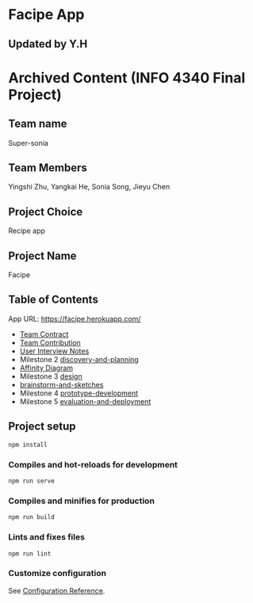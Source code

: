 # Facipe App 

## Updated by Y.H

# Archived Content (INFO 4340 Final Project)

## Team name

Super-sonia

## Team Members

Yingshi Zhu, Yangkai He, Sonia Song, Jieyu Chen

## Project Choice

Recipe app

## Project Name

Facipe

## Table of Contents
App URL: https://facipe.herokuapp.com/

- [Team Contract](documents/team-contract.md)
- [Team Contribution](documents/contribution.md)
- [User Interview Notes](documents/interview-notes.md)
- Milestone 2 [discovery-and-planning](documents/discovery-and-planning.md)
- [Affinity Diagram](documents/affinity_diagram.jpg)
- Milestone 3 [design](documents/design.md)
- [brainstorm-and-sketches](documents/brainstorm-and-sketches.md)
- Milestone 4 [prototype-development](documents/prototype-development.md)
- Milestone 5 [evaluation-and-deployment](documents/evaluation-and-deployment.md)

## Project setup

```
npm install
```

### Compiles and hot-reloads for development

```
npm run serve
```

### Compiles and minifies for production

```
npm run build
```

### Lints and fixes files

```
npm run lint
```

### Customize configuration

See [Configuration Reference](https://cli.vuejs.org/config/).
